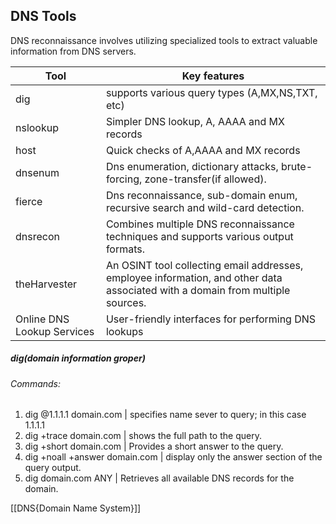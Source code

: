 
## DNS Tools

DNS reconnaissance involves utilizing specialized tools to extract valuable information from DNS servers.

| Tool                       | Key features                                                                                                                   |
| -------------------------- | ------------------------------------------------------------------------------------------------------------------------------ |
| dig                        | supports various query types (A,MX,NS,TXT, etc)                                                                                |
| nslookup                   | Simpler DNS lookup, A, AAAA and MX records                                                                                     |
| host                       | Quick checks of A,AAAA and MX records                                                                                          |
| dnsenum                    | Dns enumeration, dictionary attacks, brute-forcing, zone-transfer(if allowed).                                                 |
| fierce                     | Dns reconnaissance, sub-domain enum, recursive search and wild-card detection.                                                 |
| dnsrecon                   | Combines multiple DNS reconnaissance techniques and supports various output formats.                                           |
| theHarvester               | An OSINT tool collecting email addresses, employee information, and other data associated with a domain from multiple sources. |
| Online DNS Lookup Services | User-friendly interfaces for performing DNS lookups                                                                            |

##### dig(domain information groper)

###### Commands:


1. dig @1.1.1.1 domain.com | specifies name sever to query; in this case 1.1.1.1
2. dig +trace domain.com | shows the full path to the query.
3. dig +short domain.com | Provides a short answer to the query.
4. dig +noall +answer domain.com | display only the answer section of the query output.
5. dig domain.com ANY | Retrieves all available DNS records for the domain.


[[DNS{Domain Name System}]]


  